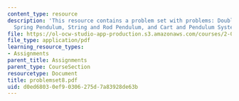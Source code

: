 ```yaml
---
content_type: resource
description: 'This resource contains a problem set with problems: Double Mass and
  Spring Pendulum, String and Rod Pendulum, and Cart and Pendulum System.'
file: https://ol-ocw-studio-app-production.s3.amazonaws.com/courses/2-003j-dynamics-and-control-i-spring-2007/d0ed68030ef90306275d7a83928de63b_problemset8.pdf
file_type: application/pdf
learning_resource_types:
- Assignments
parent_title: Assignments
parent_type: CourseSection
resourcetype: Document
title: problemset8.pdf
uid: d0ed6803-0ef9-0306-275d-7a83928de63b
---
```

